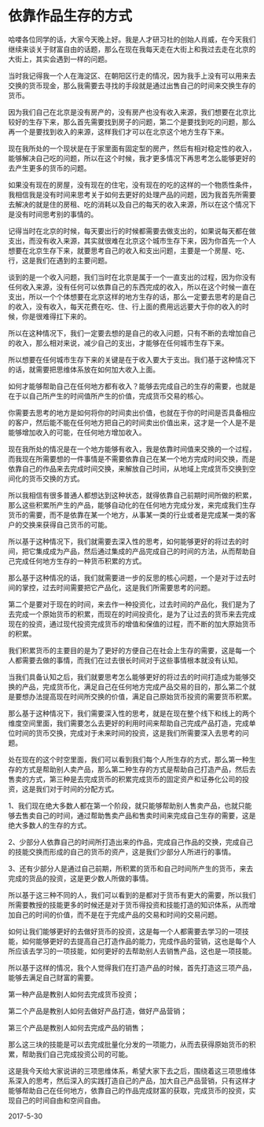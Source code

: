 # 依靠作品生存的方式

哈喽各位同学的话，大家今天晚上好。我是人才研习社的创始人肖威，在今天我们继续来谈关于财富自由的话题，那么在现在我每天走在大街上和我过去走在北京的大街上，其实会遇到一样的问题。

当时我记得我一个人在海淀区、在朝阳区行走的情况，因为我手上没有可以用来去交换的货币现金，那么我需要去寻找的手段就是通过出售自己的时间来交换生存的货币。

因为我们自己在北京是没有房产的，没有房产也没有收入来源，我们想要在北京比较好的生存下来，那么首先需要找到房子的问题，第二个是要找到吃的问题，那么再一个是要找到收入的来源，这样我们才可以在北京这个地方生存下来。

现在我所处的一个现状是在于家里面有固定型的房产，然后有相对稳定性的收入，能够解决自己吃的问题，所以在这个时候，我才更多情况下再思考怎么能够更好的去产生更多的货币的问题。

如果没有现在的房屋，没有现在的住宅，没有现在的吃的这样的一个物质性条件，我相信我是没有时间来思考关于如何去更好的处理产品的问题，因为我首先所需要去解决的就是住的房租、吃的消耗以及自己的每天的收入来源，所以在这个情况下是没有时间思考别的事情的。

记得当时在北京的时候，每天要出行的时候都需要去做支出的，如果说每天都在做支出，而没有收入来源，其实就很难在北京这个城市生存下来，因为你首先一个人想要在北京生存下来，就要思考自己的收入和支出问题，主要是一个房屋、吃、行，这是我们在遇到的主要问题。

谈到的是一个收入问题，我们当时在北京是属于一个一直支出的过程，因为你没有任何收入来源，没有任何可以依靠自己的东西完成的收入，所以在这个时候一直在支出，所以一个个体想要在北京这样的地方生存的话，那么一定要去思考的是自己的收入，没有收入，每天花费在吃、住、行上面的费用远远要大于你的收入的时候，你是很难得扛下来的。

所以在这种情况下，我们一定要去想的是自己的收入问题，只有不断的去增加自己的收入，那么相对来说，减少自己的支出，才能够在任何城市生存下来。

所以想要在任何城市生存下来的关键是在于收入要大于支出。我们基于这种情况下的话，就需要把思维体系放在如何加大收入上面。

如何才能够帮助自己在任何地方都有收入？能够去完成自己的生存的需要，也就是在于以自己所产生的时间值所产生的价值，完成货币交易的核心。

你需要去思考的地方是如何将你的时间卖出价值，也就在于你的时间是否具备相应的客户，然后能不能在任何地方把自己的时间卖出价值出来，这才是一个人是不是能够增加收入的可能，在任何地方增加收入。

现在我所处的情况是在一个地方能够有收入，我是依靠时间值来交换的一个过程，而我现在所需要想的一件事情是不需要依靠自己在某一个地方完成时间交换，而是依靠自己的作品来去完成时间交换，来解放自己时间，从地域上完成货币交换到空间化的货币交换的方式。

所以我相信有很多普通人都想达到这种状态，就得依靠自己前期时间所做的积累，那么这些积累所产生的产品，能够自动化的在任何地方完成分发，来完成我们生存货币的需要，而不是依靠在某一个地方，从事某一类的行业或者是完成某一类的客户的交换来获得自己货币的可能。

所以基于这种情况下，我们就需要去深入性的思考，如何能够更好的将过去的时间，把它集成成为产品，然后通过集成的产品完成自己的时间的方法，从而帮助自己完成任何地方生存的一种货币积累的方式。

那么基于这种情况的话，我们就需要进一步的反思的核心问题，一个是对于过去时间的掌控，过去时间需要把它产品化，这是我们所需要思考的问题。

第二个是要对于现在的时间，来去作一种投资化，过去时间的产品化，我们是为了去完成一个原始货币的积累，而现在的时间投资化，是为了让过去的货币来去完成现在的投资，通过现代投资完成货币的增值和保值的过程，而不断的加大原始货币的积累。

我们积累货币的主要目的是为了更好的方便自己在社会上生存的需要，这是每一个人都需要去做的事情，而我们在过去很长时间对于这些事情根本就没有认知。

当我们具备认知之后，我们就要思考怎么能够更好的将过去的时间打造成为能够交换的产品，完成货币化，满足自己在任何地方完成产品交易的目的，那么第二个就是要想办法提高现在时间所交换的价值，满足自己原始货币投资的需要货币积累。

那么基于这种情况下，我们需要深入性的思考，就是在现在整个线下和线上的两个维度空间里面，我们需要怎么去更好的利用时间来帮助自己完成产品打造，完成单位时间的货币交换，完成对于未来时间的投资，这是我们所需要深入去思考的问题。

处在现在的这个时空里面，我们可以看到我们每个人所生存的方式，那么第一种生存的方式是帮助别人卖产品，那么第二种生存的方式是帮助自己打造产品，然后去售卖的方式，第三种是去完成货币的积累完成货币的固定资产和证券化公司的投资，这是我们对于时间的分配方式。

1、我们现在绝大多数人都在第一个阶段，就只能够帮助别人售卖产品，也就只能够去售卖自己的时间，通过帮助售卖产品和售卖时间来完成自己生存的需要，这是绝大多数人的生存的方式。

2、少部分人依靠自己的时间所打造出来的作品，完成自己作品的交换，完成自己的技能交换而形成的自己的货币的资产，这是我们少部分人所进行的事情。

3、还有少部分人是通过自己前期，所积累的货币和自己时间所产生的货币，来去完成的货品的投资，这是更少数人所做的事情。

所以基于这三种不同的人，我们可以看到的是都对于货币有更大的需要，所以我们所需要教授的技能更多的时候还是对于货币得投资和技能打造的知识体系，从而增加自己的时间的价值，而不是在于完成产品的交易和时间的交易问题。

如何让我们能够更好的去做好货币的投资，这是每一个人都需要去学习的一项技能，如何能够更好的去提高自己打造作品的能力，完成作品的营销，这也是每个人所应该去学习的一项技能，如何更好的去帮助别人去销售产品，这也是一项技能。

所以基于这样的情况，我个人觉得我们在打造产品的时候，首先打造这三项产品，能够去满足自己财富的需要。

第一种产品是教别人如何去完成货币投资；

第二个产品是教别人如何去做好产品打造，做好产品营销；

第三个产品是教别人如何去完成产品的销售；

那么这三块的技能是可以去完成批量化分发的一项能力，从而去获得原始货币的积累，帮助我们自己完成投资公司的可能。

这是我今天给大家说讲的三项思维体系，希望大家下去之后，围绕着这三项思维体系深入的思考，然后深入的实践打造自己的产品，加大自己产品营销，只有这样才能够帮助自己在任何地方，依靠自己的作品完成财富的获取，完成货币的投资，实现自己的时间自由和空间自由。

2017-5-30
